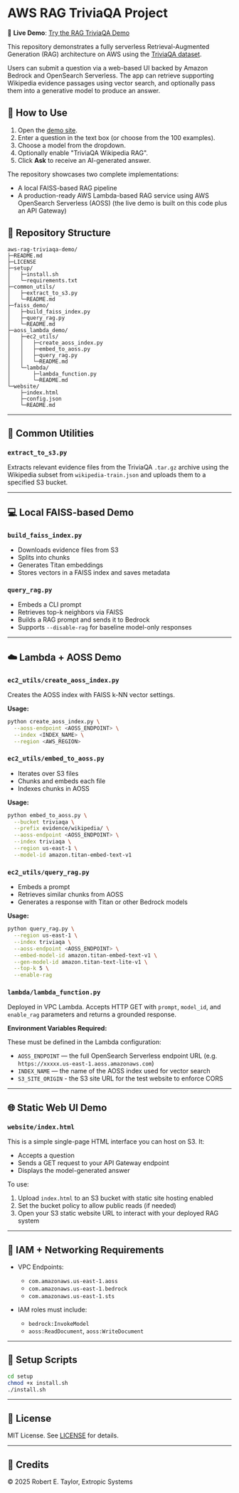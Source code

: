 # AWS RAG TriviaQA Project

🚀 **Live Demo**: [Try the RAG TriviaQA Demo](https://aws-rag-triviaqa-site.s3.us-east-1.amazonaws.com/index.html)

This repository demonstrates a fully serverless Retrieval-Augmented Generation (RAG) architecture on AWS using the [TriviaQA dataset](https://www.kaggle.com/datasets/andreajaunarena/triviaqa-dataset).

Users can submit a question via a web-based UI backed by Amazon Bedrock and OpenSearch Serverless. The app can retrieve supporting Wikipedia evidence passages using vector search, and optionally pass them into a generative model to produce an answer.

## 🧠 How to Use
1. Open the [demo site](https://aws-rag-triviaqa-site.s3.us-east-1.amazonaws.com/index.html).
2. Enter a question in the text box (or choose from the 100 examples).
3. Choose a model from the dropdown.
4. Optionally enable "TriviaQA Wikipedia RAG".
5. Click **Ask** to receive an AI-generated answer.

The repository showcases two complete implementations:

- A local FAISS-based RAG pipeline
- A production-ready AWS Lambda-based RAG service using AWS OpenSearch Serverless (AOSS)
  (the live demo is built on this code plus an API Gateway)

## 📁 Repository Structure

```
aws-rag-triviaqa-demo/
├─README.md
├─LICENSE
├─setup/
│   ├─install.sh
│   └─requirements.txt
├─common_utils/
│   ├─extract_to_s3.py
│   └─README.md
├─faiss_demo/
│   ├─build_faiss_index.py
│   ├─query_rag.py
│   └─README.md
├─aoss_lambda_demo/
│   ├─ec2_utils/
│   │   ├─create_aoss_index.py
│   │   ├─embed_to_aoss.py
│   │   ├─query_rag.py
│   │   └─README.md
│   └─lambda/
│       ├─lambda_function.py
│       └─README.md
└─website/
    ├─index.html
    ├─config.json
    └─README.md
```

---

## 🧰 Common Utilities

### `extract_to_s3.py`
Extracts relevant evidence files from the TriviaQA `.tar.gz` archive using the Wikipedia subset from `wikipedia-train.json` and uploads them to a specified S3 bucket.

---

## 💻 Local FAISS-based Demo

### `build_faiss_index.py`
- Downloads evidence files from S3
- Splits into chunks
- Generates Titan embeddings
- Stores vectors in a FAISS index and saves metadata

### `query_rag.py`
- Embeds a CLI prompt
- Retrieves top-k neighbors via FAISS
- Builds a RAG prompt and sends it to Bedrock
- Supports `--disable-rag` for baseline model-only responses

---

## ☁️ Lambda + AOSS Demo

### `ec2_utils/create_aoss_index.py`
Creates the AOSS index with FAISS k-NN vector settings.

**Usage:**
```bash
python create_aoss_index.py \
  --aoss-endpoint <AOSS_ENDPOINT> \
  --index <INDEX_NAME> \
  --region <AWS_REGION>
```

### `ec2_utils/embed_to_aoss.py`
- Iterates over S3 files
- Chunks and embeds each file
- Indexes chunks in AOSS

**Usage:**
```bash
python embed_to_aoss.py \
  --bucket triviaqa \
  --prefix evidence/wikipedia/ \
  --aoss-endpoint <AOSS_ENDPOINT> \
  --index triviaqa \
  --region us-east-1 \
  --model-id amazon.titan-embed-text-v1
```

### `ec2_utils/query_rag.py`
- Embeds a prompt
- Retrieves similar chunks from AOSS
- Generates a response with Titan or other Bedrock models

**Usage:**
```bash
python query_rag.py \
  --region us-east-1 \
  --index triviaqa \
  --aoss-endpoint <AOSS_ENDPOINT> \
  --embed-model-id amazon.titan-embed-text-v1 \
  --gen-model-id amazon.titan-text-lite-v1 \
  --top-k 5 \
  --enable-rag
```

### `lambda/lambda_function.py`
Deployed in VPC Lambda. Accepts HTTP GET with `prompt`, `model_id`, and `enable_rag` parameters and returns a grounded response.

**Environment Variables Required:**

These must be defined in the Lambda configuration:

- `AOSS_ENDPOINT` — the full OpenSearch Serverless endpoint URL (e.g. `https://xxxxx.us-east-1.aoss.amazonaws.com`)
- `INDEX_NAME` — the name of the AOSS index used for vector search
- `S3_SITE_ORIGIN` - the S3 site URL for the test website to enforce CORS
---

## 🌐 Static Web UI Demo

### `website/index.html`
This is a simple single-page HTML interface you can host on S3. It:
- Accepts a question
- Sends a GET request to your API Gateway endpoint
- Displays the model-generated answer

To use:
1. Upload `index.html` to an S3 bucket with static site hosting enabled
2. Set the bucket policy to allow public reads (if needed)
3. Open your S3 static website URL to interact with your deployed RAG system

---

## 🔐 IAM + Networking Requirements

* VPC Endpoints:
  * `com.amazonaws.us-east-1.aoss`
  * `com.amazonaws.us-east-1.bedrock`
  * `com.amazonaws.us-east-1.sts`

* IAM roles must include:
  * `bedrock:InvokeModel`
  * `aoss:ReadDocument`, `aoss:WriteDocument`

---

## 🔧 Setup Scripts

```bash
cd setup
chmod +x install.sh
./install.sh
```

---

## 📄 License

MIT License. See [LICENSE](./LICENSE) for details.

---

## 🧠 Credits

© 2025 Robert E. Taylor, Extropic Systems

